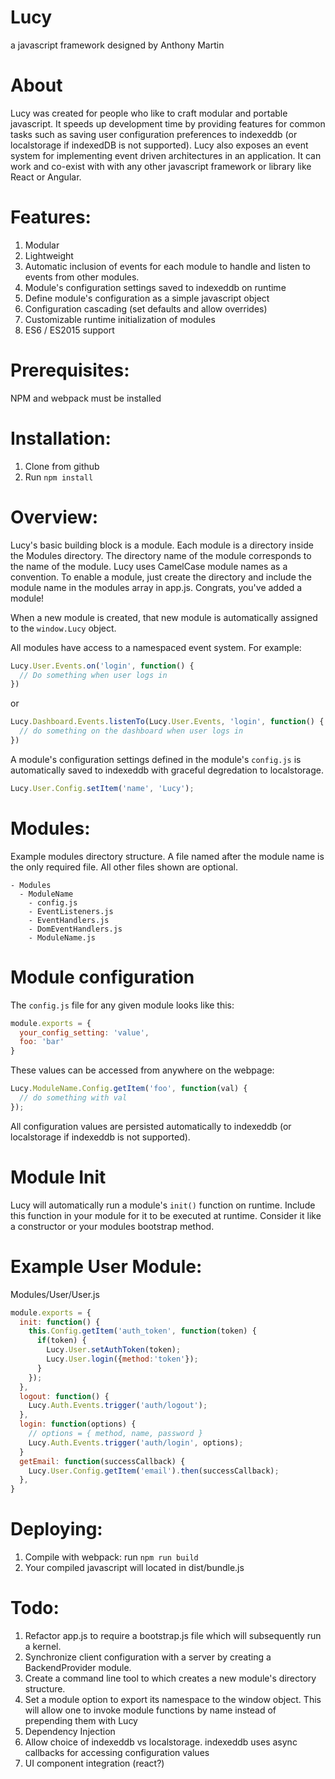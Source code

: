 # Lucy
a javascript framework designed by Anthony Martin


# About
Lucy was created for people who like to craft modular and portable javascript. It speeds up development time by providing features for common tasks such as saving user configuration preferences to indexeddb (or localstorage if indexedDB is not supported). Lucy also exposes an event system for implementing event driven architectures in an application. It can work and co-exist with with any other javascript framework or library like React or Angular.

# Features:
1. Modular
2. Lightweight
3. Automatic inclusion of events for each module to handle and listen to events from other modules.
4. Module's configuration settings saved to indexeddb on runtime
5. Define module's configuration as a simple javascript object
6. Configuration cascading (set defaults and allow overrides)
7. Customizable runtime initialization of modules
8. ES6 / ES2015 support

# Prerequisites:

NPM and webpack must be installed

# Installation:

1. Clone from github
2. Run `npm install`

# Overview:
Lucy's basic building block is a module. Each module is a directory inside the Modules directory. The directory name of the module corresponds to the name of the module. Lucy uses CamelCase module names as a convention. To enable a module, just create the directory and include the module name in the modules array in app.js. Congrats, you've added a module!

When a new module is created, that new module is automatically assigned to the `window.Lucy` object. 

All modules have access to a namespaced event system. For example:

```javascript
Lucy.User.Events.on('login', function() {
  // Do something when user logs in
})
```

or


```javascript
Lucy.Dashboard.Events.listenTo(Lucy.User.Events, 'login', function() {
  // do something on the dashboard when user logs in
})
```

A module's configuration settings defined in the module's `config.js` is automatically saved to indexeddb with graceful degredation to localstorage.

```javascript
Lucy.User.Config.setItem('name', 'Lucy');
```

# Modules:
Example modules directory structure. A file named after the module name is the only required file. All other files shown are optional.
```
- Modules
  - ModuleName
    - config.js
    - EventListeners.js
    - EventHandlers.js
    - DomEventHandlers.js
    - ModuleName.js
```

# Module configuration
The `config.js` file for any given module looks like this:

```javascript
module.exports = {
  your_config_setting: 'value',
  foo: 'bar'
}
```
These values can be accessed from anywhere on the webpage:
```javascript
Lucy.ModuleName.Config.getItem('foo', function(val) {
  // do something with val
});
```
All configuration values are persisted automatically to indexeddb (or localstorage if indexeddb is not supported).

# Module Init
Lucy will automatically run a module's `init()` function on runtime. Include this function in your module for it to be executed at runtime. Consider it like a constructor or your modules bootstrap method.

# Example User Module:

Modules/User/User.js
```javascript
module.exports = {
  init: function() {
    this.Config.getItem('auth_token', function(token) {
      if(token) {
        Lucy.User.setAuthToken(token);
        Lucy.User.login({method:'token'});
      }
    });
  },
  logout: function() {
    Lucy.Auth.Events.trigger('auth/logout');
  },
  login: function(options) {
    // options = { method, name, password }
    Lucy.Auth.Events.trigger('auth/login', options);
  }
  getEmail: function(successCallback) {
    Lucy.User.Config.getItem('email').then(successCallback);
  },
}
```

# Deploying:
1. Compile with webpack: run `npm run build`
2. Your compiled javascript will located in dist/bundle.js

# Todo:
1. Refactor app.js to require a bootstrap.js file which will subsequently run a kernel.
2. Synchronize client configuration with a server by creating a BackendProvider module.
3. Create a command line tool to which creates a new module's directory structure. 
4. Set a module option to export its namespace to the window object. This will allow one to invoke module functions by name instead of prepending them with Lucy
5. Dependency Injection
6. Allow choice of indexeddb vs localstorage. indexeddb uses async callbacks for accessing configuration values
7. UI component integration (react?)
